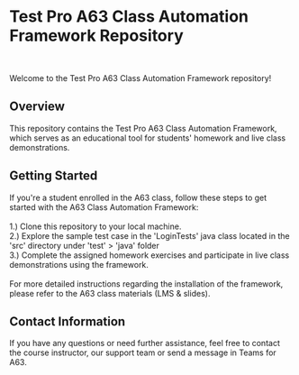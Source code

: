 <h1>Test Pro A63 Class Automation Framework Repository</h1><br>

Welcome to the Test Pro A63 Class Automation Framework repository! <br>

<h2>Overview</h2>
This repository contains the Test Pro A63 Class Automation Framework, which serves as an educational tool for students' homework and live class demonstrations.

<h2>Getting Started</h2>
If you're a student enrolled in the A63 class, follow these steps to get started with the A63 Class Automation Framework:<br><br>
1.) Clone this repository to your local machine. <br>
2.) Explore the sample test case in the 'LoginTests' java class located in the 'src' directory under 'test' > 'java' folder <br>
3.) Complete the assigned homework exercises and participate in live class demonstrations using the framework. <br><br>
For more detailed instructions regarding the installation of the framework, please refer to the A63 class materials (LMS & slides).

<h2>Contact Information</h2>
If you have any questions or need further assistance, feel free to contact the course instructor, our support team or send a message in Teams for A63.  
